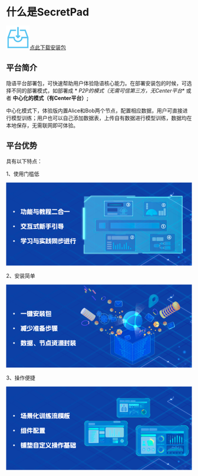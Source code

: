 # 什么是SecretPad

![Download Images](../imgs/download_image.png)[点此下载安装包](https://secretflow-public.oss-cn-hangzhou.aliyuncs.com/mvp-packages/secretflow-allinone-package-latest.tar.gz)

## 平台简介

隐语平台部署包，可快速帮助用户体验隐语核心能力。在部署安装包的时候，可选择不同的部署模式，如部署成 *
*P2P的模式（无需可信第三方，无Center平台**
或者 **中心化的模式（有Center平台）;**

中心化模式下，体验版内置Alice和Bob两个节点，配置相应数据，用户可直接进行模型训练；用户也可以自己添加数据表，上传自有数据进行模型训练，数据均在本地保存，无需联网即可体验。

## 平台优势

具有以下特点：

1、使用门槛低

![Use_Threshold](../imgs/use_threshold.png)

2、安装简单

![Simple_Installation](../imgs/simple_installation.png)

3、操作便捷

![Easy To Operate](../imgs/easy_to_operate.png)